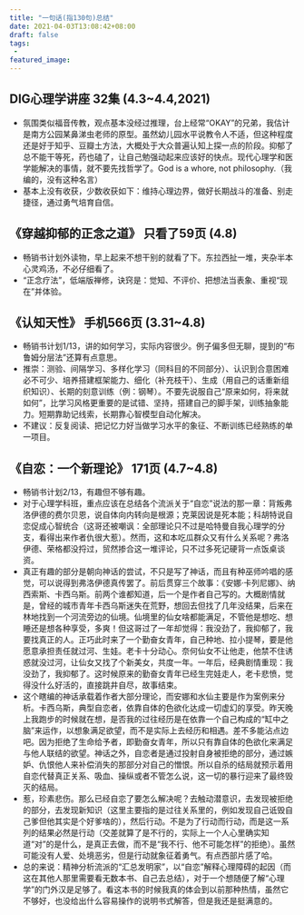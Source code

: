 ```yaml
---
title: "一句话(指130句)总结"
date: 2021-04-03T13:08:42+08:00
draft: false
tags:
 - 
featured_image:
---
```

## DIG心理学讲座 32集 (4.3~4.4,2021)
- 氛围类似福音传教，观点基本没经过推理，台上经常“OKAY”的兄弟，我估计是南方公园某鼻涕虫老师的原型。虽然幼儿园水平说教令人不适，但这种程度还是好于知乎、豆瓣土方法，大概处于大众普遍认知上探一点的阶段。抑郁了总不能干等死，药也磕了，让自己勉强动起来应该好的快点。现代心理学和医学能解决的事情，就不要先找哲学了。God is a whore, not philosophy.（我编的，没有这种名言）
- 基本上没有收获，少数收获如下：维持心理边界，做好长期战斗的准备、别走捷径，通过勇气培育自信。
## 《穿越抑郁的正念之道》 只看了59页 (4.8)
- 畅销书计划外读物，早上起来不想干别的就看了下。东拉西扯一堆，夹杂半本心灵鸡汤，不必仔细看了。
- “正念疗法”，低端版禅修，诀窍是：觉知、不评价、把想法当表象、重视“现在”并体验。
## 《认知天性》 手机566页 (3.31~4.8)
- 畅销书计划1/13，讲的如何学习，实际内容很少。例子偏多但无聊，提到的“布鲁姆分层法”还算有点意思。
- 推崇：测验、间隔学习、多样化学习（同科目的不同部分）、认识到合意困难必不可少、培养搭建框架能力、细化（补充枝干）、生成（用自己的话重新组织知识）、长期的刻意训练（例：钢琴）。不要先说服自己“原来如何，将来就如何”，比学习风格更重要的是试错、坚持，搭建自己的脚手架，训练抽象能力。短期靠助记线索，长期靠心智模型自动化解决。
- 不建议：反复阅读、把记忆力好当做学习水平的象征、不断训练已经熟练的单一项目。
## 《自恋：一个新理论》 171页 (4.7~4.8)
- 畅销书计划2/13，有趣但不够有趣。
- 对于心理学科班，重点应该在总结各个流派关于“自恋”说法的那一章：背叛弗洛伊德的费尔贝恩，说自体向内转向是根源；克莱因说是死本能；科胡特说自恋促成心智统合（这哥还被嘲讽：全部理论只不过是哈特曼自我心理学的分支，看得出来作者仇很大惹）。然而，这和本吃瓜群众又有什么关系呢？弗洛伊德、荣格都没捋过，贸然掺合这一堆评论，只不过多死记硬背一点饭桌谈资。
- 真正有趣的部分是朝向神话的尝试，不只是写了神话，而且有种巫师吟唱的感觉，可以说得到弗洛伊德真传罢了。前后贯穿三个故事：《安娜·卡列尼娜》、纳西索斯、卡西乌斯。前两个谁都知道，后一个是作者自己写的。大概剧情就是，曾经的城市青年卡西乌斯迷失在荒野，想回去但找了几年没结果，后来在林地找到一个河流旁边的仙境。仙境里的仙女啥都能满足，不管他是想吃、想睡还是想各种享受，多爽！但这哥过了一年却觉得：我没劲了，我抑郁了，我要找真正的人。正巧此时来了一个勤奋女青年，自己种地、拉小提琴，要是他愿意承担责任就过河、生娃。老卡十分动心。奈何仙女不让他走，他禁不住诱惑就没过河，让仙女又找了个新美女，共度一年。一年后，经典剧情重现：我没劲了，我抑郁了。这时候原来的勤奋女青年已经生完娃走人，老卡悲愤，觉得没什么好活的，直接跳井自尽，故事结束。
- 这个瞎编的神话承载着作者大部分理论，而安娜和水仙主要是作为案例来分析。卡西乌斯，典型自恋者，依靠自体的色欲化达成一切虚幻的享受。昨天晚上我跑步的时候就在想，是否我的过往经历是在依靠一个自己构成的“缸中之脑”来运作，以想象满足欲望，而不是实际上去经历和相遇。差不多能沾点边吧。因为拒绝了生命给予者，即勤奋女青年，所以只有靠自体的色欲化来满足与他人联结的欲望。神话之外，自恋者是通过投射自身被拒绝的部分，通过嫉妒、仇恨他人来补偿消失的那部分对自己的憎恨。所以自杀的结局就预示着用自恋代替真正关系、吸血、操纵或者不管怎么说，这一切的暴行迎来了最终毁灭的结局。
- 惹，珍素悲伤。那么已经自恋了要怎么解决呢？去触动潜意识，去发现被拒绝的部分，去发现新知识（这里主要指的是过往关系里的，例如发现自己诋毁自己爹但他其实是个好爹啥的），然后行动。不是为了行动而行动，而是这一系列的结果必然是行动（交差就算了是不行的，实际上一个人心里确实知道“对”的是什么，是真正去做，而不是“我不行、他不可能怎样”的拒绝）。虽然可能没有人爱、处境恶劣，但是行动就象征着勇气。有点西部片感了哈。
- 总的来说：精神分析流派的“汇总发明家”，以“自恋”解释心理障碍的起因（而这在其他人那里需要看无数本书、自己去总结），对于一个想随便了解“心理学”的门外汉是足够了。看这本书的时候我真的体会到以前那种热情，虽然它不够好，也没给出什么容易操作的说明书式解答，但是我还是挺满意的。